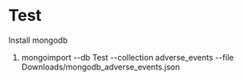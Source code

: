 # Test
Install mongodb

1. mongoimport --db Test --collection adverse_events --file Downloads/mongodb_adverse_events.json 
